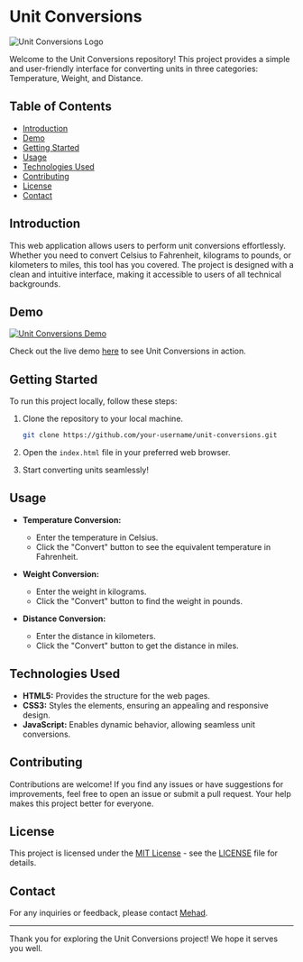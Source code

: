 # Unit Conversions

![Unit Conversions Logo](https://cf-courses-data.s3.us.cloud-object-storage.appdomain.cloud/IBMDeveloperSkillsNetwork-CD0101EN-SkillsNetwork/labs/Theia%20Labs/02%20-%20HTML5%20Elements/images/logo.png)

Welcome to the Unit Conversions repository! This project provides a simple and user-friendly interface for converting units in three categories: Temperature, Weight, and Distance.

## Table of Contents

- [Introduction](#introduction)
- [Demo](#demo)
- [Getting Started](#getting-started)
- [Usage](#usage)
- [Technologies Used](#technologies-used)
- [Contributing](#contributing)
- [License](#license)
- [Contact](#contact)

## Introduction

This web application allows users to perform unit conversions effortlessly. Whether you need to convert Celsius to Fahrenheit, kilograms to pounds, or kilometers to miles, this tool has you covered. The project is designed with a clean and intuitive interface, making it accessible to users of all technical backgrounds.

## Demo

[![Unit Conversions Demo](https://cf-courses-data.s3.us.cloud-object-storage.appdomain.cloud/IBMDeveloperSkillsNetwork-CD0101EN-SkillsNetwork/labs/Theia%20Labs/02%20-%20HTML5%20Elements/images/demo.png)](https://your-demo-link-here.com)

Check out the live demo [here](https://your-demo-link-here.com) to see Unit Conversions in action.

## Getting Started

To run this project locally, follow these steps:

1. Clone the repository to your local machine.

    ```bash
    git clone https://github.com/your-username/unit-conversions.git
    ```

2. Open the `index.html` file in your preferred web browser.

3. Start converting units seamlessly!

## Usage

- **Temperature Conversion:**
  - Enter the temperature in Celsius.
  - Click the "Convert" button to see the equivalent temperature in Fahrenheit.

- **Weight Conversion:**
  - Enter the weight in kilograms.
  - Click the "Convert" button to find the weight in pounds.

- **Distance Conversion:**
  - Enter the distance in kilometers.
  - Click the "Convert" button to get the distance in miles.

## Technologies Used

- **HTML5:** Provides the structure for the web pages.
- **CSS3:** Styles the elements, ensuring an appealing and responsive design.
- **JavaScript:** Enables dynamic behavior, allowing seamless unit conversions.

## Contributing

Contributions are welcome! If you find any issues or have suggestions for improvements, feel free to open an issue or submit a pull request. Your help makes this project better for everyone.

## License

This project is licensed under the [MIT License](LICENSE) - see the [LICENSE](LICENSE) file for details.

## Contact

For any inquiries or feedback, please contact [Mehad](mailto:mehad@example.com).

---

Thank you for exploring the Unit Conversions project! We hope it serves you well.
